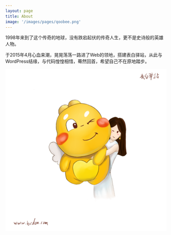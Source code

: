 ```yaml
---
layout: page
title: About
image: '/images/pages/qoobee.png'
---
```


1998年来到了这个传奇的地球，没有跌宕起伏的传奇人生，更不是史诗般的英雄人物。

于2015年4月心血来潮，晃晃荡荡一路进了Web的领地，搭建表白驿站，从此与WordPress结缘，与代码惶惶相惜，蓦然回首，希望自己不在原地踏步。

![about](/images/pages/qoobee.png)
